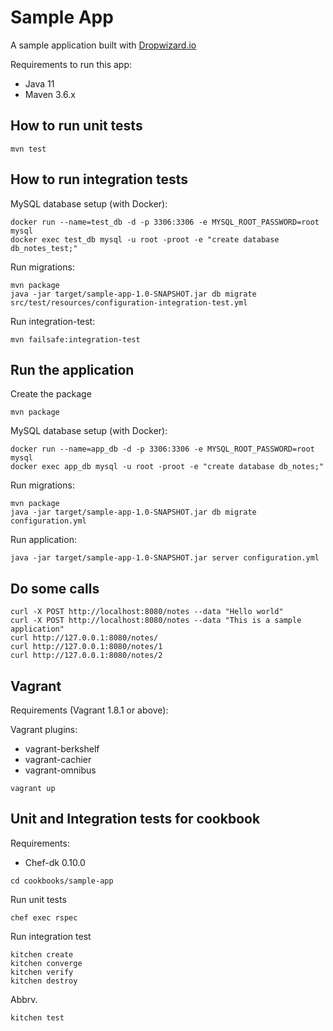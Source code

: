 # Sample App

A sample application built with [Dropwizard.io](http://dropwizard.io)

Requirements to run this app:

* Java 11
* Maven 3.6.x

## How to run unit tests

```
mvn test
```

## How to run integration tests

MySQL database setup (with Docker):

```
docker run --name=test_db -d -p 3306:3306 -e MYSQL_ROOT_PASSWORD=root mysql
docker exec test_db mysql -u root -proot -e "create database db_notes_test;"
```

Run migrations:

```
mvn package
java -jar target/sample-app-1.0-SNAPSHOT.jar db migrate src/test/resources/configuration-integration-test.yml
```

Run integration-test:

```
mvn failsafe:integration-test
```

## Run the application

Create the package

```
mvn package
```

MySQL database setup (with Docker):

```
docker run --name=app_db -d -p 3306:3306 -e MYSQL_ROOT_PASSWORD=root mysql
docker exec app_db mysql -u root -proot -e "create database db_notes;"
```

Run migrations:

```
mvn package
java -jar target/sample-app-1.0-SNAPSHOT.jar db migrate configuration.yml
```

Run application:

```
java -jar target/sample-app-1.0-SNAPSHOT.jar server configuration.yml
```

## Do some calls

```
curl -X POST http://localhost:8080/notes --data "Hello world"
curl -X POST http://localhost:8080/notes --data "This is a sample application"
curl http://127.0.0.1:8080/notes/
curl http://127.0.0.1:8080/notes/1
curl http://127.0.0.1:8080/notes/2
```

## Vagrant

Requirements (Vagrant 1.8.1 or above):

Vagrant plugins:

* vagrant-berkshelf
* vagrant-cachier
* vagrant-omnibus

```
vagrant up
```

## Unit and Integration tests for cookbook

Requirements:

* Chef-dk 0.10.0

```
cd cookbooks/sample-app
```

Run unit tests

```
chef exec rspec
```

Run integration test

```
kitchen create
kitchen converge
kitchen verify
kitchen destroy
```

Abbrv.

```
kitchen test
```
